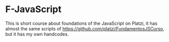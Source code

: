 # F-JavaScript
This is short course about foundations of the JavaScript on Platzi, it has almost the same scripts of https://github.com/platzi/FundamentosJSCurso, but it has my own handcodes.
